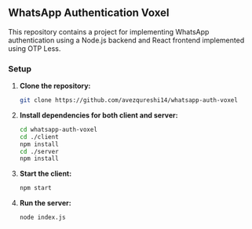 ## WhatsApp Authentication Voxel

This repository contains a project for implementing WhatsApp authentication using a Node.js backend and React frontend implemented using OTP Less.

### Setup

1. **Clone the repository:**

   ```bash
   git clone https://github.com/avezqureshi14/whatsapp-auth-voxel
   ```

2. **Install dependencies for both client and server:**

   ```bash
   cd whatsapp-auth-voxel
   cd ./client
   npm install
   cd ./server
   npm install
   ```

3. **Start the client:**

   ```bash
   npm start
   ```

4. **Run the server:**

   ```bash
   node index.js
   ```

